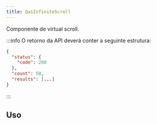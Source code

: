 ```yaml
---
title: QasInfiniteScroll
---
```


Componente de virtual scroll.

<doc-api file="infinite-scroll/QasInfiniteScroll" name="QasInfiniteScroll" />

:::info
O retorno da API deverá conter a seguinte estrutura:

```json
{
  "status": {
    "code": 200
  },
  "count": 50,
  "results": [...]
}
```
:::
## Uso

<doc-example file="QasInfiniteScroll/Basic" title="Básico" />
